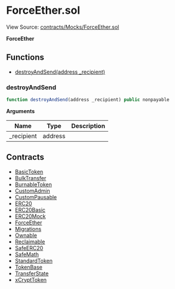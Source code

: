 # ForceEther.sol

View Source: [contracts/Mocks/ForceEther.sol](../contracts/Mocks/ForceEther.sol)

**ForceEther**

## Functions

- [destroyAndSend(address _recipient)](#destroyandsend)

### destroyAndSend

```js
function destroyAndSend(address _recipient) public nonpayable
```

**Arguments**

| Name        | Type           | Description  |
| ------------- |------------- | -----|
| _recipient | address |  | 

## Contracts

* [BasicToken](BasicToken.md)
* [BulkTransfer](BulkTransfer.md)
* [BurnableToken](BurnableToken.md)
* [CustomAdmin](CustomAdmin.md)
* [CustomPausable](CustomPausable.md)
* [ERC20](ERC20.md)
* [ERC20Basic](ERC20Basic.md)
* [ERC20Mock](ERC20Mock.md)
* [ForceEther](ForceEther.md)
* [Migrations](Migrations.md)
* [Ownable](Ownable.md)
* [Reclaimable](Reclaimable.md)
* [SafeERC20](SafeERC20.md)
* [SafeMath](SafeMath.md)
* [StandardToken](StandardToken.md)
* [TokenBase](TokenBase.md)
* [TransferState](TransferState.md)
* [xCryptToken](xCryptToken.md)
